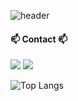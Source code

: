 
![header](https://capsule-render.vercel.app/api?type=Wave&text=Add.key&animation=twinkling&color=0:CEF279,100:FAED7D&fontColor=FFFFE4&height=220&fontSize=80&fontAlignY=40)

#### 📫 Contact 📫
<a href="https://mwthrough.tistory.com/" target="_blank"><img src="https://img.shields.io/badge/tistory-E4F7BA.svg?style=for-the-badge&logo=tistory&logoColor=000000"/></a>
<a href="addkey0223@gmail.com/" target="_blank"><img src="https://img.shields.io/badge/addkey0223@gmail.com-EA4335.svg?style=for-the-badge&logo=gmail&logoColor=000000"/></a>

![Top Langs](https://github-readme-stats.vercel.app/api/top-langs/?username=key0223&layout=compact&theme=gruvbox)
<!--
**key0223/key0223** is a ✨ _special_ ✨ repository because its `README.md` (this file) appears on your GitHub profile.

Here are some ideas to get you started:

- 🔭 I’m currently working on ...
- 🌱 I’m currently learning ...
- 👯 I’m looking to collaborate on ...
- 🤔 I’m looking for help with ...
- 💬 Ask me about ...
- 📫 How to reach me: ...
- 😄 Pronouns: ...
- ⚡ Fun fact: ...
-->
